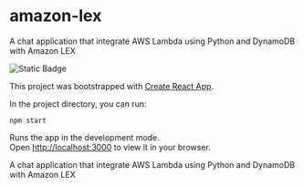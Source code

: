 # amazon-lex
A chat application that integrate AWS Lambda using Python and DynamoDB with Amazon LEX

<img alt="Static Badge" src="https://img.shields.io/badge/Project_status-Ongoing-blue">


This project was bootstrapped with [Create React App](https://github.com/facebook/create-react-app).


In the project directory, you can run:

`npm start`

Runs the app in the development mode.\
Open [http://localhost:3000](http://localhost:3000) to view it in your browser.

A chat application that integrate AWS Lambda using Python and DynamoDB with Amazon LEX






